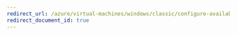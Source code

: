 ```yaml
---
redirect_url: /azure/virtual-machines/windows/classic/configure-availability
redirect_document_id: true
---
```

